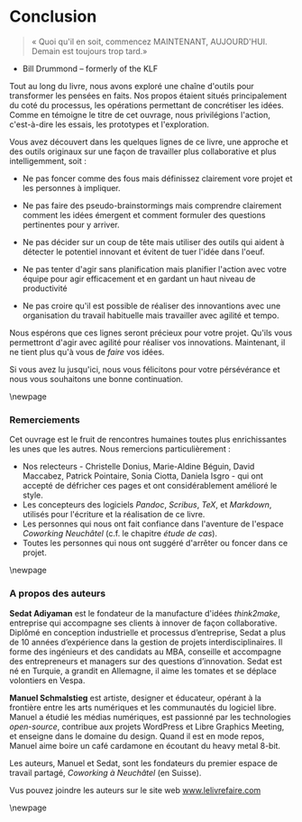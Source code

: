 # Conclusion

> « Quoi qu'il en soit, commencez MAINTENANT, AUJOURD'HUI. Demain est toujours trop tard.»
- Bill Drummond – formerly of the KLF

Tout au long du livre, nous avons exploré une chaîne d'outils pour transformer les pensées en faits. Nos propos étaient situés principalement du coté du processus, les opérations permettant de concrétiser les idées. Comme en témoigne le titre de cet ouvrage, nous privilégions l'action, c'est-à-dire les essais, les prototypes et l'exploration. 

Vous avez découvert dans les quelques lignes de ce livre, une approche et des outils originaux sur une façon de travailler plus collaborative et plus intelligemment, soit : 

- Ne pas foncer comme des fous mais définissez clairement vore projet et les personnes à impliquer. 

- Ne pas faire des pseudo-brainstormings mais comprendre clairement comment les idées émergent et comment formuler des questions pertinentes pour y arriver.

- Ne pas décider sur un coup de tête mais utiliser des outils qui aident à détecter le potentiel innovant et évitent de tuer l'idée dans l'oeuf.

- Ne pas tenter d'agir sans planification mais planifier l'action avec votre équipe pour agir efficacement et en gardant un haut niveau de productivité

- Ne pas croire qu'il est possible de réaliser des innovantions avec une organisation du travail habituelle mais travailler avec agilité et tempo. 

Nous espérons que ces lignes seront précieux pour votre projet. Qu'ils vous permettront d'agir avec agilité pour réaliser vos innovations. Maintenant, il ne tient plus qu'à vous de *faire* vos idées.

Si vous avez lu jusqu'ici, nous vous félicitons pour votre pérsévérance et nous vous souhaitons une bonne continuation. 


\newpage

### Remerciements

Cet ouvrage est le fruit de rencontres humaines toutes plus enrichissantes les unes que les autres. Nous remercions particulièrement : 

- Nos relecteurs - Christelle Donius, Marie-Aldine Béguin, David Maccabez, Patrick Pointaire, Sonia Ciotta, Daniela Isgro - qui ont accepté de défricher ces pages et ont considérablement amélioré le style. 
- Les concepteurs des logiciels *Pandoc*, *Scribus*, *TeX*, et *Markdown*, utilisés pour l'écriture et la réalisation de ce livre.
- Les personnes qui nous ont fait confiance dans l'aventure de l'espace *Coworking Neuchâtel* (c.f. le chapitre *étude de cas*).
- Toutes les personnes qui nous ont suggéré d'arrêter ou foncer dans ce projet.


\newpage

### A propos des auteurs 

**Sedat Adiyaman** est le fondateur de la manufacture d'idées *think2make*, entreprise qui accompagne ses clients à innover de façon collaborative. Diplômé en conception industrielle et processus d’entreprise, Sedat a plus de 10 années d’expérience dans la gestion de projets interdisciplinaires. Il forme des ingénieurs et des candidats au MBA, conseille et accompagne des entrepreneurs et managers sur des questions d’innovation. Sedat est né en Turquie, a grandit en Allemagne, il aime les tomates et se déplace volontiers en Vespa.

**Manuel Schmalstieg** est artiste, designer et éducateur, opérant à la frontière entre les arts numériques et les communautés du logiciel libre. Manuel a étudié les médias numériques, est passionné par les technologies *open-source*, contribue aux projets WordPress et Libre Graphics Meeting, et enseigne dans le domaine du design. Quand il est en mode repos, Manuel aime boire un café cardamone en écoutant du heavy metal 8-bit.

Les auteurs, Manuel et Sedat, sont les fondateurs du premier espace de travail partagé, *Coworking à Neuchâtel* (en Suisse). 

Vus pouvez joindre les auteurs sur le site web www.lelivrefaire.com

\newpage
